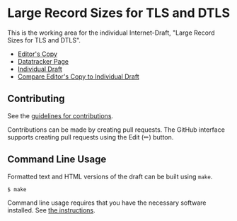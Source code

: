 # Large Record Sizes for TLS and DTLS

This is the working area for the individual Internet-Draft, "Large Record Sizes for TLS and DTLS".

* [Editor's Copy](https://tlswg.github.io/super-jumbo-record-limit/#go.draft-ietf-tls-super-jumbo-record-limit.html)
* [Datatracker Page](https://datatracker.ietf.org/doc/draft-ietf-tls-super-jumbo-record-limit)
* [Individual Draft](https://datatracker.ietf.org/doc/html/draft-ietf-tls-super-jumbo-record-limit)
* [Compare Editor's Copy to Individual Draft](https://emanjon.github.io/tls-super-jumbo-record-limit/#go.draft-mattsson-tls-super-jumbo-record-limit.diff)


## Contributing

See the
[guidelines for contributions](https://github.com/emanjon/tls-super-jumbo-record-limit/blob/main/CONTRIBUTING.md).

Contributions can be made by creating pull requests.
The GitHub interface supports creating pull requests using the Edit (✏) button.


## Command Line Usage

Formatted text and HTML versions of the draft can be built using `make`.

```sh
$ make
```

Command line usage requires that you have the necessary software installed.  See
[the instructions](https://github.com/martinthomson/i-d-template/blob/main/doc/SETUP.md).

